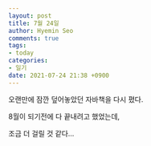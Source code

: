 ```yaml
---
layout: post
title: 7월 24일
author: Hyemin Seo
comments: true
tags:
- today
categories:
- 일기
date: 2021-07-24 21:38 +0900
---
```

오랜만에 잠깐 덮어놓았던 자바책을 다시 폈다.

8월이 되기전에 다 끝내려고 했었는데,

조금 더 걸릴 것 같다...
